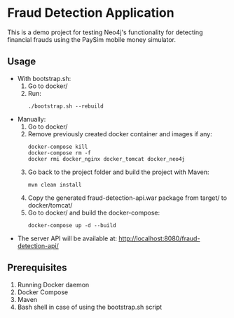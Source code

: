 <h1>Fraud Detection Application</h1>
This is a demo project for testing Neo4j's functionality for detecting financial frauds using the PaySim mobile money simulator.
<h2>Usage</h2>
<ul>
  <li>
  With bootstrap.sh:
  <ol>
    <li>Go to docker/</li>
    <li>Run:</li>

```
./bootstrap.sh --rebuild
```

  </ol>
  </li>
  <li>Manually:
    <ol>
    <li>Go to docker/</li>
    <li>Remove previously created docker container and images if any:</li>

```
docker-compose kill
docker-compose rm -f
docker rmi docker_nginx docker_tomcat docker_neo4j
```

   <li>Go back to the project folder and build the project with Maven:</li>

```
mvn clean install
```

  <li>Copy the generated fraud-detection-api.war package from target/ to docker/tomcat/</li>
  <li>Go to docker/ and build the docker-compose:</li>
      
```
docker-compose up -d --build
```

  </ol>
  </li>
  <li>The server API will be available at: <a href="http://localhost:8080/fraud-detection-api/">http://localhost:8080/fraud-detection-api/</a></li>
</ul>
<h2>Prerequisites</h2>
<ol>
  <li>Running Docker daemon</li>
  <li>Docker Compose</li>
  <li>Maven</li>
  <li>Bash shell in case of using the bootstrap.sh script</li>
</ol>
